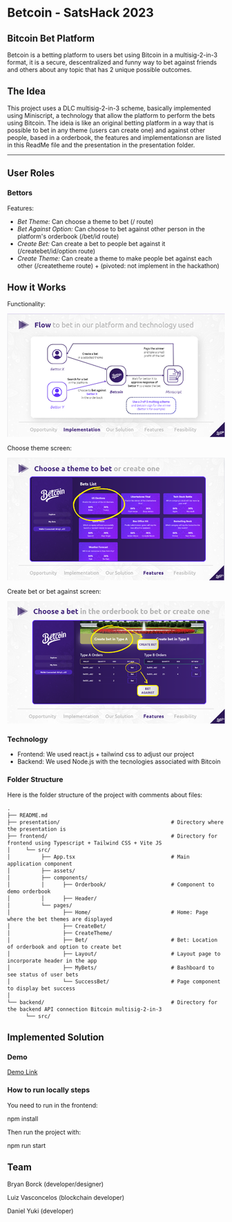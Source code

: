 # Betcoin - SatsHack 2023

## Bitcoin Bet Platform

Betcoin is a betting platform to users bet using Bitcoin in a multisig-2-in-3 format, it is a secure, descentralized and funny way to bet against friends and others about any topic that has 2 unique possible outcomes.

## The Idea

This project uses a DLC multisig-2-in-3 scheme, basically implemented using Miniscript, a technology that allow the platform to perform the bets using Bitcoin. The ideia is like an original betting platform in a way that is possible to bet in any theme (users can create one) and against other people, based in a orderbook, the features and implementationsn are listed in this ReadMe file and the presentation in the presentation folder.

___


## User Roles

### Bettors

Features:

- *Bet Theme:* Can choose a theme to bet (/ route)
- *Bet Against Option:* Can choose to bet against other person in the platform's orderbook (/bet/id route)
- *Create Bet:* Can create a bet to people bet against it (/createbet/id/option route)
- *Create Theme:* Can create a theme to make people bet against each other (/createtheme route) + (pivoted: not implement in the hackathon)

## How it Works

Functionality:

![Project Photo](./frontend/src/assets/implementation_screen.png)

Choose theme screen:

![Project Photo](./frontend/src/assets/theme_screen.png)

Create bet or bet against screen:

![Project Photo](./frontend/src/assets/bet_screen.png)

### Technology

- Frontend: We used react.js + tailwind css to adjust our project
- Backend: We used Node.js with the tecnologies associated with Bitcoin

### Folder Structure

Here is the folder structure of the project with comments about files:

    .
    ├── README.md                                        
    ├── presentation/                                    # Directory where the presentation is
    ├── frontend/                                        # Directory for frontend using Typescript + Tailwind CSS + Vite JS
    │     └── src/                                       
    │          ├── App.tsx                               # Main application component
    │          ├── assets/                               
    │          ├── components/                          
    │          │      ├── Orderbook/                     # Component to demo orderbook
    │          │      ├── Header/                        
    │          └── pages/                                
    │                 ├── Home/                          # Home: Page where the bet themes are displayed
    │                 ├── CreateBet/                     
    │                 ├── CreateTheme/                   
    │                 ├── Bet/                           # Bet: Location of orderbook and option to create bet
    │                 ├── Layout/                        # Layout page to incorporate header in the app
    │                 ├── MyBets/                        # Bashboard to see status of user bets
    │                 └── SuccessBet/                    # Page component to display bet success
    │
    └── backend/                                         # Directory for the backend API connection Bitcoin multisig-2-in-3
          └── src/


## Implemented Solution

### Demo

[Demo Link](https://satshack-2.vercel.app/)

### How to run locally steps

You need to run in the frontend:


npm install


Then run the project with:


npm run start


## Team

Bryan Borck (developer/designer)

Luiz Vasconcelos (blockchain developer)

Daniel Yuki (developer)
